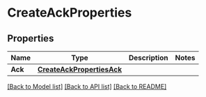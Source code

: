 # CreateAckProperties

## Properties
Name | Type | Description | Notes
------------ | ------------- | ------------- | -------------
**Ack** | [**CreateAckPropertiesAck**](CreateACKProperties_ack.md) |  | 

[[Back to Model list]](../README.md#documentation-for-models) [[Back to API list]](../README.md#documentation-for-api-endpoints) [[Back to README]](../README.md)


